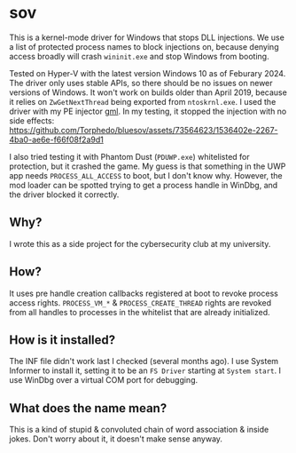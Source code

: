 # sov
This is a kernel-mode driver for Windows that stops DLL injections. We use a
list of protected process names to block injections on, because denying access
broadly will crash `wininit.exe` and stop Windows from booting.

Tested on Hyper-V with the latest version Windows 10 as of Feburary 2024. The
driver only uses stable APIs, so there should be no issues on newer versions of
Windows. It won't work on builds older than April 2019, because it relies on
`ZwGetNextThread` being exported from `ntoskrnl.exe`. I used the driver with my
PE injector [gml](https://github.com/Torphedo/gml). In my testing, it stopped
the injection with no side effects:
https://github.com/Torphedo/bluesov/assets/73564623/1536402e-2267-4ba0-ae6e-f66f08f2a9d1

I also tried testing it with Phantom Dust (`PDUWP.exe`) whitelisted for
protection, but it crashed the game. My guess is that something in the UWP app
needs `PROCESS_ALL_ACCESS` to boot, but I don't know why. However, the mod
loader can be spotted trying to get a process handle in WinDbg, and the driver
blocked it correctly.

## Why?
I wrote this as a side project for the cybersecurity club at my university.

## How?
It uses pre handle creation callbacks registered at boot to revoke
process access rights. `PROCESS_VM_*` & `PROCESS_CREATE_THREAD` rights are
revoked from all handles to processes in the whitelist that are already
initialized.

## How is it installed?
The INF file didn't work last I checked (several months ago). I use System
Informer to install it, setting it to be an `FS Driver` starting at `System
start`. I use WinDbg over a virtual COM port for debugging.

## What does the name mean?
This is a kind of stupid & convoluted chain of word association & inside jokes.
Don't worry about it, it doesn't make sense anyway.

